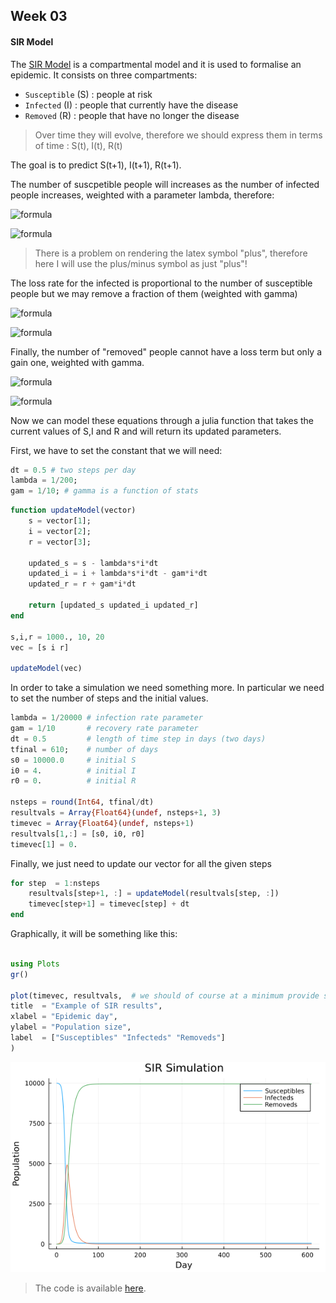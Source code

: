 ## Week 03

#### SIR Model

The [SIR Model](https://www.maa.org/press/periodicals/loci/joma/the-sir-model-for-spread-of-disease-the-differential-equation-model) is a compartmental model and it is used to formalise an epidemic. It consists on three compartments: 

* `Susceptible` (S) : people at risk
* `Infected` (I) : people that currently have the disease
* `Removed` (R) : people that have no longer the disease

> Over time they will evolve, therefore we should express them in terms of time : S(t), I(t), R(t)

The goal is to predict S(t+1), I(t+1), R(t+1). 

The number of suscpetible people will increases as the number of infected people increases, weighted with a parameter lambda, therefore:

![formula](https://render.githubusercontent.com/render/math?math=\color{white}\large\S(t_{i\pm1})=S(t_i)-{\lambda}S(t_i)I(t_i)dt)

![formula](https://render.githubusercontent.com/render/math?math=\color{black}\large\S(t_{i\pm1})=S(t_i)-{\lambda}S(t_i)I(t_i)dt)

> There is a problem on rendering the latex symbol "plus", therefore here I will use the plus/minus symbol as just "plus"!

The loss rate for the infected is proportional to the number of susceptible people but we may remove a fraction of them (weighted with gamma)


![formula](https://render.githubusercontent.com/render/math?math=\color{white}\large\I(t_{i\pm1})=I(t_i)+{\lambda}S(t_i)I(t_i)dt-\gammaI(t_i)dt)

![formula](https://render.githubusercontent.com/render/math?math=\color{black}\large\I(t_{i\pm1})=I(t_i)+{\lambda}S(t_i)I(t_i)dt-\gammaI(t_i)dt)

Finally, the number of "removed" people cannot have a loss term but only a gain one, weighted with gamma.

![formula](https://render.githubusercontent.com/render/math?math=\color{white}\large\R(t_{i\pm1})=R(t_i)+\gammaI(t_i)dt)

![formula](https://render.githubusercontent.com/render/math?math=\color{black}\large\R(t_{i\pm1})=R(t_i)+\gammaI(t_i)dt)

Now we can model these equations through a julia function that takes the current values of S,I and R and will return its updated parameters.

First, we have to set the constant that we will need:

```julia
dt = 0.5 # two steps per day
lambda = 1/200;
gam = 1/10; # gamma is a function of stats
```


```julia
function updateModel(vector)
    s = vector[1];
    i = vector[2];
    r = vector[3];

    updated_s = s - lambda*s*i*dt
    updated_i = i + lambda*s*i*dt - gam*i*dt
    updated_r = r + gam*i*dt

    return [updated_s updated_i updated_r]
end

s,i,r = 1000., 10, 20
vec = [s i r]

updateModel(vec)
```

In order to take a simulation we need something more. In particular we need to set the number of steps and the initial values. 

```julia
lambda = 1/20000 # infection rate parameter 
gam = 1/10       # recovery rate parameter  
dt = 0.5         # length of time step in days (two days)
tfinal = 610;    # number of days
s0 = 10000.0     # initial S
i0 = 4.          # initial I 
r0 = 0.          # initial R

nsteps = round(Int64, tfinal/dt)    
resultvals = Array{Float64}(undef, nsteps+1, 3)  
timevec = Array{Float64}(undef, nsteps+1)        
resultvals[1,:] = [s0, i0, r0]  
timevec[1] = 0.                 
```

Finally, we just need to update our vector for all the given steps

```julia
for step  = 1:nsteps
    resultvals[step+1, :] = updateModel(resultvals[step, :])
    timevec[step+1] = timevec[step] + dt
end
```

Graphically, it will be something like this:

```julia

using Plots
gr()

plot(timevec, resultvals,  # we should of course at a minimum provide some labels
title  = "Example of SIR results",
xlabel = "Epidemic day",
ylabel = "Population size",
label  = ["Susceptibles" "Infecteds" "Removeds"]
)
```

<p align="center">
<img src="../Assets/SIR.png">
</p>

> The code is available [here](../JuliaFiles/week_03_sir.jl).